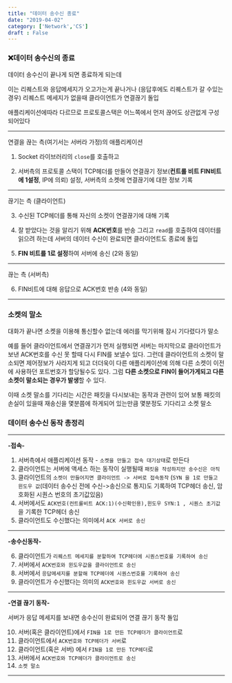 ```yaml
---
title: "데이터 송수신 종료"
date: "2019-04-02"
category: ['Network','CS']
draft : False
---
```


### ❌데이터 송수신의 종료

데이터 송수신이 끝나게 되면 종료하게 되는데

이는 리퀘스트와 응답메세지가 오고가는게 끝나거나
(응답후에도 리퀘스트가 갈 수있는 경우) 리퀘스트 메세지가 없을때 클라이언트가 연결끊기 돌입

애플리케이션에따라 다르므로 프로토콜스택은 어느쪽에서 먼저 끊어도 상관없게 구성되어있다


***

연결을 끊는 측(여기서는 서버라 가정)의 애플리케이션

1. Socket 라이브러리의 `close`를 호출하고
 
2. 서버측의 프로토콜 스택이 TCP헤더를 만들어 연결끊기 정보(**컨트롤 비트 FIN비트에 1설정**, IP에 의뢰) 설정, 서버측의 소켓에 연결끊기에 대한 정보 기록

***

끊기는 측 (클라이언트) 

3. 수신된 TCP헤더를 통해 자신의 소켓이 연결끊기에 대해 기록

4. 잘 받았다는 것을 알리기 위해 **ACK번호**를 반송
   그리고 `read`를 호출하여 데이터를 읽으려 하는데
   서버의 데이터 수신이 완료되면 클라이언트도 종료에 돌입

5. **FIN 비트를 1로 설정**하여 서버에 송신 (2와 동일)

***

끊는 측 (서버측)

6. FIN비트에 대해 응답으로 ACK번호 반송 (4와 동일)

***


### 소켓의 말소

대화가 끝나면 소켓을 이용해 통신할수 없는데 에러를 막기위해 잠시 기다렸다가 말소

예를 들어
클라이언트에서 연결끊기가 먼저 실행되면
서버는 마지막으로 클라이언트가 보낸 ACK번호를 수신 못 할때 다시 FIN를 보낼수 있다.
그런데 클라이언트의 소켓이 말소되면 제어정보가 사라지게 되고
더더욱이 다른 애플리케이션에 의해 다른 소켓이 이전에 사용하던 포트번호가 할당될수도 있다. 
그럼 **다른 소켓으로 FIN이 들어가게되고 다른 소켓이 말소되는 경우가 발생**할 수 있다.

이때 소켓 말소를 기다리는 시간은 패킷을 다시보내는 동작과 관련이 있어
보통 패킷의 손실이 있을때 재송신을 몇분쯤에 하게되어 있는만큼 몇분정도 기다리고 소켓 말소


### 데이터 송수신 동작 총정리

***
**-접속-**

1. 서버측에서 애플리케이션 동작 - `소켓을 만들고 접속 대기상태`로 만든다
2. 클라이언트는 서버에 액세스 하는 동작이 실행될때 `패킷을 작성하지만 송수신은 아직`
3. 클라이언트의 `소켓이 만들어지면 클라이언트 -> 서버로 접속동작`
(`SYN 을 1로 만들고 윈도우 값`(데이터 송수신 전에 수신->송신으로 통지)도 기록하여 TCP헤더 송신, 암호화된 시퀀스 번호의 초기값있음)
4. 서버에서도 `ACK번호(컨트롤비트 ACK:1)(수신확인용),윈도우 SYN:1 , 시퀀스 초기값`을 기록한 TCP헤더 송신
5. 클라이언트도 수신했다는 의미에서 `ACK 서버로 송신`

***
**-송수신동작-**

6. 클라이언트가 `리퀘스트 메세지를 분할하여 TCP헤더에 시퀀스번호를 기록하여 송신` 
7. 서버에서 `ACK번호와 윈도우값을 클라이언트로 송신`
8. 서버에서 `응답메세지를 분할해 TCP헤더에 시퀀스번호를 기록하여 송신`
9. 클라이언트가 수신했다는 의미의 `ACK번호와 윈도우값 서버로 송신`

***
**-연결 끊기 동작-**

서버가 응답 메세지를 보내면 송수신이 완료되어 연결 끊기 동작 돌입

10. 서버(혹은 클라이언트)에서 `FIN을 1로 만든 TCP헤더가 클라이언트`로
11. 클라이언트에서 `ACK번호와 TCP헤더가 서버`로
12. 클라이언트(혹은 서버) 에서 `FIN을 1로 만든 TCP헤더`로
13. 서버에서 `ACK번호와 TCP헤더가 클라이언트로 송신`
14. `소켓 말소`

***